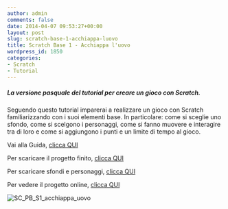 ```yaml
---
author: admin
comments: false
date: 2014-04-07 09:53:27+00:00
layout: post
slug: scratch-base-1-acchiappa-luovo
title: Scratch Base 1 - Acchiappa l'uovo
wordpress_id: 1850
categories:
- Scratch
- Tutorial
---
```


##### La versione pasquale del tutorial per creare un gioco con Scratch.


Seguendo questo tutorial imparerai a realizzare un gioco con Scratch familiarizzando con i suoi elementi base.
In particolare: come si sceglie uno sfondo, come si scelgono i personaggi, come si fanno muovere e interagire tra di loro e come si aggiungono i punti e un limite di tempo al gioco.

Vai alla Guida, [clicca QUI](https://drive.google.com/file/d/0B2acWmxEoKDkamxzTUJVOHRiVmM/edit?usp=sharing)

Per scaricare il progetto finito, [clicca QUI](https://drive.google.com/file/d/0B2acWmxEoKDkcU54Zzkza01kVk0/edit?usp=sharing)

Per scaricare sfondi e personaggi, [clicca QUI](https://drive.google.com/file/d/0B2acWmxEoKDkdEl1MUZ2eFd3ejA/edit?usp=sharing)

Per vedere il progetto online, [clicca QUI](http://scratch.mit.edu/projects/19708707/)


![SC_PB_S1_acchiappa_uovo](http://coderdojomilano.it/wp-content/uploads/2014/04/SC_PB_S1_acchiappa_uovo.png)
